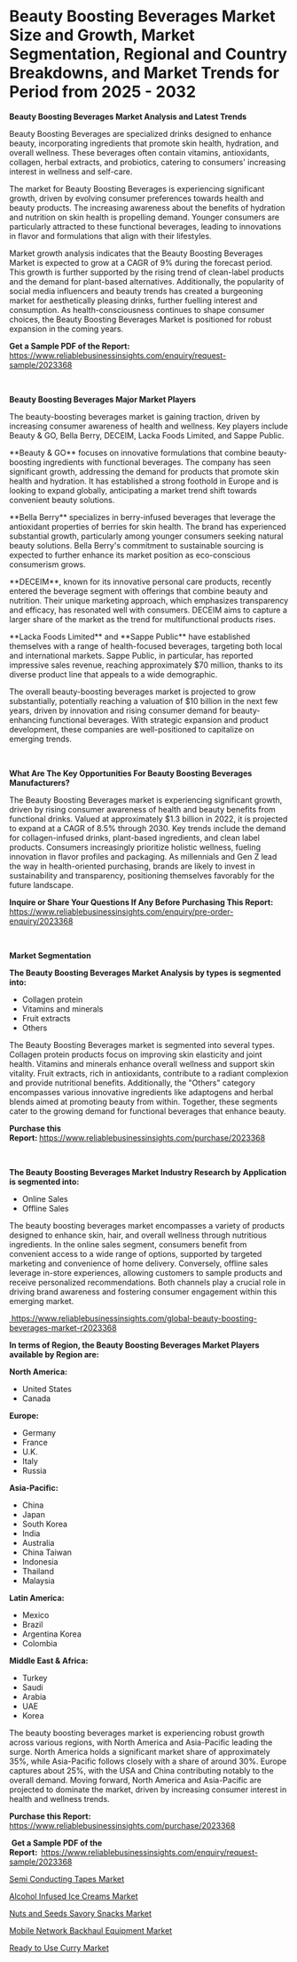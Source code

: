 <p><h1>Beauty Boosting Beverages Market Size and Growth, Market Segmentation, Regional and Country Breakdowns, and Market Trends for Period from 2025 -  2032</h1></p><p><strong>Beauty Boosting Beverages Market Analysis and Latest Trends</strong></p>
<p><p>Beauty Boosting Beverages are specialized drinks designed to enhance beauty, incorporating ingredients that promote skin health, hydration, and overall wellness. These beverages often contain vitamins, antioxidants, collagen, herbal extracts, and probiotics, catering to consumers' increasing interest in wellness and self-care.</p><p>The market for Beauty Boosting Beverages is experiencing significant growth, driven by evolving consumer preferences towards health and beauty products. The increasing awareness about the benefits of hydration and nutrition on skin health is propelling demand. Younger consumers are particularly attracted to these functional beverages, leading to innovations in flavor and formulations that align with their lifestyles.</p><p>Market growth analysis indicates that the Beauty Boosting Beverages Market is expected to grow at a CAGR of 9% during the forecast period. This growth is further supported by the rising trend of clean-label products and the demand for plant-based alternatives. Additionally, the popularity of social media influencers and beauty trends has created a burgeoning market for aesthetically pleasing drinks, further fuelling interest and consumption. As health-consciousness continues to shape consumer choices, the Beauty Boosting Beverages Market is positioned for robust expansion in the coming years.</p></p>
<p><strong>Get a Sample PDF of the Report:&nbsp;</strong> <a href="https://www.reliablebusinessinsights.com/enquiry/request-sample/2023368?utm_campaign=1121&utm_medium=2&utm_source=Github&utm_content=ia&utm_term=29032025&utm_id=beauty-boosting-beverages">https://www.reliablebusinessinsights.com/enquiry/request-sample/2023368</a></p>
<p>&nbsp;</p>
<p><strong>Beauty Boosting Beverages Major Market Players</strong></p>
<p><p>The beauty-boosting beverages market is gaining traction, driven by increasing consumer awareness of health and wellness. Key players include Beauty & GO, Bella Berry, DECEIM, Lacka Foods Limited, and Sappe Public. </p><p>**Beauty & GO** focuses on innovative formulations that combine beauty-boosting ingredients with functional beverages. The company has seen significant growth, addressing the demand for products that promote skin health and hydration. It has established a strong foothold in Europe and is looking to expand globally, anticipating a market trend shift towards convenient beauty solutions.</p><p>**Bella Berry** specializes in berry-infused beverages that leverage the antioxidant properties of berries for skin health. The brand has experienced substantial growth, particularly among younger consumers seeking natural beauty solutions. Bella Berry's commitment to sustainable sourcing is expected to further enhance its market position as eco-conscious consumerism grows.</p><p>**DECEIM**, known for its innovative personal care products, recently entered the beverage segment with offerings that combine beauty and nutrition. Their unique marketing approach, which emphasizes transparency and efficacy, has resonated well with consumers. DECEIM aims to capture a larger share of the market as the trend for multifunctional products rises.</p><p>**Lacka Foods Limited** and **Sappe Public** have established themselves with a range of health-focused beverages, targeting both local and international markets. Sappe Public, in particular, has reported impressive sales revenue, reaching approximately $70 million, thanks to its diverse product line that appeals to a wide demographic.</p><p>The overall beauty-boosting beverages market is projected to grow substantially, potentially reaching a valuation of $10 billion in the next few years, driven by innovation and rising consumer demand for beauty-enhancing functional beverages. With strategic expansion and product development, these companies are well-positioned to capitalize on emerging trends.</p></p>
<p>&nbsp;</p>
<p><strong>What Are The Key Opportunities For Beauty Boosting Beverages Manufacturers?</strong></p>
<p><p>The Beauty Boosting Beverages market is experiencing significant growth, driven by rising consumer awareness of health and beauty benefits from functional drinks. Valued at approximately $1.3 billion in 2022, it is projected to expand at a CAGR of 8.5% through 2030. Key trends include the demand for collagen-infused drinks, plant-based ingredients, and clean label products. Consumers increasingly prioritize holistic wellness, fueling innovation in flavor profiles and packaging. As millennials and Gen Z lead the way in health-oriented purchasing, brands are likely to invest in sustainability and transparency, positioning themselves favorably for the future landscape.</p></p>
<p><strong>Inquire or Share Your Questions If Any Before Purchasing This Report:</strong> <a href="https://www.reliablebusinessinsights.com/enquiry/pre-order-enquiry/2023368?utm_campaign=1121&utm_medium=2&utm_source=Github&utm_content=ia&utm_term=29032025&utm_id=beauty-boosting-beverages">https://www.reliablebusinessinsights.com/enquiry/pre-order-enquiry/2023368</a></p>
<p>&nbsp;</p>
<p><strong>Market Segmentation</strong></p>
<p><strong>The Beauty Boosting Beverages Market Analysis by types is segmented into:</strong></p>
<p><ul><li>Collagen protein</li><li>Vitamins and minerals</li><li>Fruit extracts</li><li>Others</li></ul></p>
<p><p>The Beauty Boosting Beverages market is segmented into several types. Collagen protein products focus on improving skin elasticity and joint health. Vitamins and minerals enhance overall wellness and support skin vitality. Fruit extracts, rich in antioxidants, contribute to a radiant complexion and provide nutritional benefits. Additionally, the "Others" category encompasses various innovative ingredients like adaptogens and herbal blends aimed at promoting beauty from within. Together, these segments cater to the growing demand for functional beverages that enhance beauty.</p></p>
<p><strong>Purchase this Report:&nbsp;</strong><a href="https://www.reliablebusinessinsights.com/purchase/2023368?utm_campaign=1121&utm_medium=2&utm_source=Github&utm_content=ia&utm_term=29032025&utm_id=beauty-boosting-beverages">https://www.reliablebusinessinsights.com/purchase/2023368</a></p>
<p>&nbsp;</p>
<p><strong>The Beauty Boosting Beverages Market Industry Research by Application is segmented into:</strong></p>
<p><ul><li>Online Sales</li><li>Offline Sales</li></ul></p>
<p><p>The beauty boosting beverages market encompasses a variety of products designed to enhance skin, hair, and overall wellness through nutritious ingredients. In the online sales segment, consumers benefit from convenient access to a wide range of options, supported by targeted marketing and convenience of home delivery. Conversely, offline sales leverage in-store experiences, allowing customers to sample products and receive personalized recommendations. Both channels play a crucial role in driving brand awareness and fostering consumer engagement within this emerging market.</p></p>
<p><a href="https://www.reliablebusinessinsights.com/global-beauty-boosting-beverages-market-r2023368?utm_campaign=1121&utm_medium=2&utm_source=Github&utm_content=ia&utm_term=29032025&utm_id=beauty-boosting-beverages">&nbsp;https://www.reliablebusinessinsights.com/global-beauty-boosting-beverages-market-r2023368</a></p>
<p><strong>In terms of Region, the Beauty Boosting Beverages Market Players available by Region are:</strong></p>
<p>
    <p> <strong> North America: </strong>
        <ul>
            <li>United States</li>
            <li>Canada</li>
        </ul>
        </p> 
    <p> <strong> Europe: </strong>
        <ul>
            <li>Germany</li>
            <li>France</li>
            <li>U.K.</li>
            <li>Italy</li>
            <li>Russia</li>
        </ul>
        </p> 
    <p> <strong> Asia-Pacific: </strong>
        <ul>
            <li>China</li>
            <li>Japan</li>
            <li>South Korea</li>
            <li>India</li>
            <li>Australia</li>
            <li>China Taiwan</li>
            <li>Indonesia</li>
            <li>Thailand</li>
            <li>Malaysia</li>
        </ul>
        </p> 
    <p> <strong> Latin America: </strong>
        <ul>
            <li>Mexico</li>
            <li>Brazil</li>
            <li>Argentina Korea</li>
            <li>Colombia</li>
        </ul>
        </p> 
    <p> <strong> Middle East & Africa: </strong>
        <ul>
            <li>Turkey</li>
            <li>Saudi</li>
            <li>Arabia</li>
            <li>UAE</li>
            <li>Korea</li>
        </ul>
    </p>
    </p>
<p><p>The beauty boosting beverages market is experiencing robust growth across various regions, with North America and Asia-Pacific leading the surge. North America holds a significant market share of approximately 35%, while Asia-Pacific follows closely with a share of around 30%. Europe captures about 25%, with the USA and China contributing notably to the overall demand. Moving forward, North America and Asia-Pacific are projected to dominate the market, driven by increasing consumer interest in health and wellness trends.</p></p>
<p><strong>Purchase this Report: </strong><a href="https://www.reliablebusinessinsights.com/purchase/2023368?utm_campaign=1121&utm_medium=2&utm_source=Github&utm_content=ia&utm_term=29032025&utm_id=beauty-boosting-beverages">https://www.reliablebusinessinsights.com/purchase/2023368</a></p>
<p>&nbsp;<strong>Get a Sample PDF of the Report:&nbsp;&nbsp;</strong><a href="https://www.reliablebusinessinsights.com/enquiry/request-sample/2023368?utm_campaign=1121&utm_medium=2&utm_source=Github&utm_content=ia&utm_term=29032025&utm_id=beauty-boosting-beverages">https://www.reliablebusinessinsights.com/enquiry/request-sample/2023368</a></p>
<p><strong></strong></p>
<p><p><a href="https://github.com/waldarolka1j/Market-Research-Report-List-1/blob/main/semi-conducting-tapes-market.md?utm_campaign=1121&utm_medium=2&utm_source=Github&utm_content=ia&utm_term=29032025&utm_id=beauty-boosting-beverages">Semi Conducting Tapes Market</a></p><p><a href="https://github.com/maaniwilka9y/Market-Research-Report-List-1/blob/main/alcohol-infused-ice-creams-market.md?utm_campaign=1121&utm_medium=2&utm_source=Github&utm_content=ia&utm_term=29032025&utm_id=beauty-boosting-beverages">Alcohol Infused Ice Creams Market</a></p><p><a href="https://github.com/dekamrapinq1/Market-Research-Report-List-1/blob/main/nuts-and-seeds-savory-snacks-market.md?utm_campaign=1121&utm_medium=2&utm_source=Github&utm_content=ia&utm_term=29032025&utm_id=beauty-boosting-beverages">Nuts and Seeds Savory Snacks Market</a></p><p><a href="https://github.com/dumanelina6v/Market-Research-Report-List-1/blob/main/mobile-network-backhaul-equipment-market.md?utm_campaign=1121&utm_medium=2&utm_source=Github&utm_content=ia&utm_term=29032025&utm_id=beauty-boosting-beverages">Mobile Network Backhaul Equipment Market</a></p><p><a href="https://github.com/spineamosa0e/Market-Research-Report-List-1/blob/main/ready-to-use-curry-market.md?utm_campaign=1121&utm_medium=2&utm_source=Github&utm_content=ia&utm_term=29032025&utm_id=beauty-boosting-beverages">Ready to Use Curry Market</a></p></p>